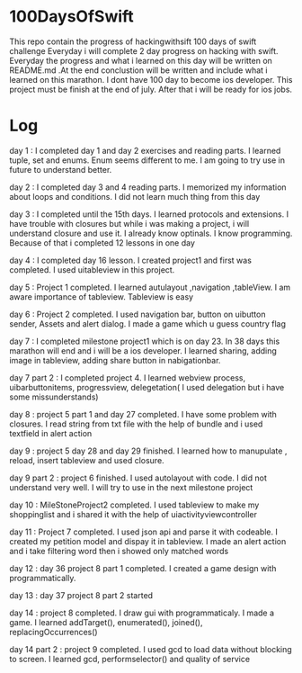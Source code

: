 # 100DaysOfSwift
This repo contain the progress of hackingwithsift 100 days of swift challenge
Everyday i will complete 2 day progress on hacking with swift. Everyday the progress and what i learned on this day will be written on README.md .At the end conclustion will be written and include what i learned on this marathon. I dont have 100 day to become ios developer. This project must be finish at the end of july. After that i will be ready for ios jobs. 

# Log

day 1 : I completed day 1 and day 2 exercises and reading parts. I learned tuple, set and enums. Enum seems different to me. I am going to try use in future to understand better. 

day 2 : I completed day 3 and 4 reading parts. I memorized my information about loops and conditions. I did not learn much thing from this day

day 3 : I completed until the 15th days. I learned protocols and extensions. I have trouble with closures but while i was making a project, i will understand closure and use it. I already know optinals. I know programming. Because of that i completed 12 lessons in one day

day 4 : I completed day 16 lesson. I created project1 and first was completed. I used uitableview in this project.

day 5 : Project 1 completed. I learned autulayout ,navigation ,tableView. I am aware importance of tableview. Tableview is easy

day 6 : Project 2 completed. I used navigation bar, button on uibutton sender, Assets and alert dialog.  I made a game which u guess country flag

day 7 : I completed milestone project1 which is on day 23. In 38 days this marathon will end and i will be a ios developer. I learned sharing, adding image in tableview, adding share button in nabigationbar. 

day 7 part 2 : I completed project 4. I learned webview process, uibarbuttonitems, progressview, delegetation( I used delegation but i have some missunderstands) 

day 8 : project 5 part 1 and day 27 completed. I have some problem with closures. I read string from txt file with the help of bundle and i used textfield in alert action 

day 9 : project 5 day 28 and day 29 finished. I learned how to manupulate , reload, insert tableview and used closure. 

day 9 part 2 : project 6 finished. I used autolayout with code. I did not understand very well. I will try to use in the next milestone project

day 10 : MileStoneProject2 completed. I used tableview to make my shoppinglist and i shared it with the help of uiactivityviewcontroller

day 11 : Project 7 completed.  I used json api and parse it with codeable. I created my petition model and dispay it in tableview. I made an alert action and i take filtering word then i showed only matched words

day 12 : day 36 project 8 part 1 completed. I created a game design with programmatically. 

day 13 : day 37 project 8 part 2 started

day 14 : project 8 completed. I draw gui with programmaticaly. I made a game.  I learned addTarget(), enumerated(), joined(), replacingOccurrences() 

day 14 part 2 : project 9 completed. I used gcd to load data without blocking to screen. I learned gcd, performselector() and quality of service 